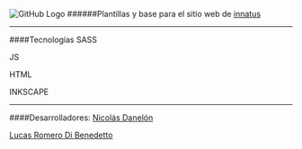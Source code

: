 ![GitHub Logo](http://innatus.com.ar/img/innatus_newsletter.png)
######Plantillas y base para el sitio web de [innatus](http://www.innatus.com.ar)


- - -
####Tecnologías
SASS

JS

HTML

INKSCAPE

- - -
####Desarrolladores:
[Nicolás Danelón](https://github.com/nicolasdanelon)

[Lucas Romero Di Benedetto](https://github.com/lucasromerodb)




